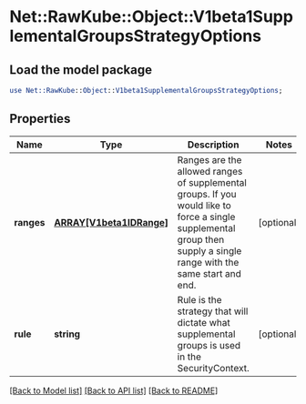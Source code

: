 # Net::RawKube::Object::V1beta1SupplementalGroupsStrategyOptions

## Load the model package
```perl
use Net::RawKube::Object::V1beta1SupplementalGroupsStrategyOptions;
```

## Properties
Name | Type | Description | Notes
------------ | ------------- | ------------- | -------------
**ranges** | [**ARRAY[V1beta1IDRange]**](V1beta1IDRange.md) | Ranges are the allowed ranges of supplemental groups.  If you would like to force a single supplemental group then supply a single range with the same start and end. | [optional] 
**rule** | **string** | Rule is the strategy that will dictate what supplemental groups is used in the SecurityContext. | [optional] 

[[Back to Model list]](../README.md#documentation-for-models) [[Back to API list]](../README.md#documentation-for-api-endpoints) [[Back to README]](../README.md)


